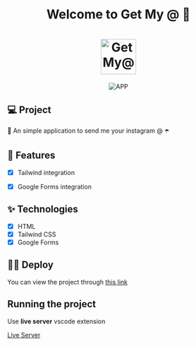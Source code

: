 
<h1 align="center">
  Welcome to Get My @ 👋
</h1>
<h1 align="center">
 <img alt="GetMy@" height="80" title="" src="https://i.imgur.com/ulOrLb8.png" />
</h1>

<p align="center">

 <img src="https://i.imgur.com/yXT5jsG.png" alt="APP"/>
</p>



## 💻 Project
📱 An simple application to send me your instagram @ ☂️

## 🔨 Features

- [X] Tailwind integration
- [X] Google Forms integration


## ✨ Technologies

- [X] HTML
- [X] Tailwind CSS 
- [X] Google Forms

## 🧑‍🚀 Deploy

You can view the project through [this link](https://getmyinta.joaogomes.dev/)


## Running the project

Use **live server** vscode extension

[Live Server](https://marketplace.visualstudio.com/items?itemName=ritwickdey.LiveServer)



